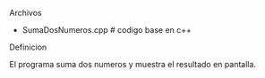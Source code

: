 Archivos

- SumaDosNumeros.cpp # codigo base en c++

Definicion

El programa suma dos numeros y muestra el resultado en pantalla.
